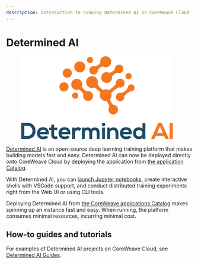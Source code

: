```yaml
---
description: Introduction to running Determined AI on CoreWeave Cloud
---
```


# Determined AI

<figure><img src="../../.gitbook/assets/determined-logo.png" alt="The Determined AI logo"><figcaption></figcaption></figure>

[Determined AI](https://www.determined.ai/) is an open-source deep learning training platform that makes building models fast and easy. Determined AI can now be deployed directly onto CoreWeave Cloud by deploying the application from [the application Catalog](https://apps.coreweave.com).

With Determined AI, you can [launch Jupyter notebooks](../how-to-guides-and-tutorials/model-training-guides/determined-ai-guides/launch-jupyter-notebook-on-coreweave-via-determined-ai.md), create interactive shells with VSCode support, and conduct distributed training experiments right from the Web UI or using CLI tools.

Deploying Determined AI from [the CoreWeave applications Catalog](https://apps.coreweave.com) makes spinning up an instance fast and easy. When running, the platform consumes minimal resources, incurring minimal cost.

## How-to guides and tutorials

For examples of Determined AI projects on CoreWeave Cloud, see [Determined AI Guides](../how-to-guides-and-tutorials/model-training-guides/determined-ai-guides/).
